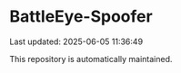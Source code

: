 # BattleEye-Spoofer

Last updated: 2025-06-05 11:36:49

This repository is automatically maintained.
